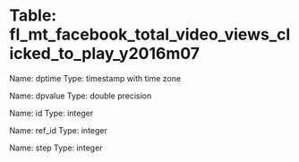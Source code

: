Table: fl_mt_facebook_total_video_views_clicked_to_play_y2016m07
================================================================

Name: dptime
Type: timestamp with time zone

Name: dpvalue
Type: double precision

Name: id
Type: integer

Name: ref_id
Type: integer

Name: step
Type: integer

